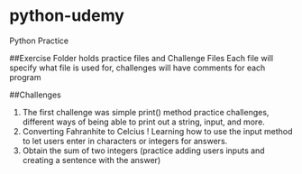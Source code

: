 # python-udemy
Python Practice

##Exercise Folder holds practice files and Challenge Files
 Each file will specify what file is used for, challenges will have comments for each program 

##Challenges 
 1. The first challenge was simple print() method practice challenges, different ways of being able to print out a string, input, and more.
 2. Converting Fahranhite to Celcius ! Learning how to use the input method to let users enter in characters or integers for answers. 
 3. Obtain the sum of two integers (practice adding users inputs and creating a sentence with the answer)